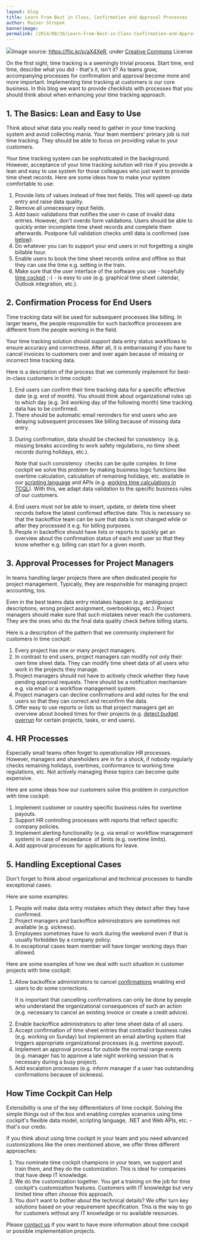 ```yaml
---
layout: blog
title: Learn From Best in Class, Confirmation and Approval Processes
author: Rainer Stropek
bannerimage: 
permalink: /2014/08/28/Learn-From-Best-in-Class-Confirmation-and-Approval-Processes
---
```


<div class="imageCaption" xmlns="http://www.w3.org/1999/xhtml">
  <img src="{{site.baseurl}}/images/blog/2014/08/6530389351_aafa8d3fe7_b.jpg" />Image source: <a href="https://flic.kr/p/aX4XeR" target="_blank">https://flic.kr/p/aX4XeR</a>, under <a href="https://creativecommons.org/licenses/by-nc-sa/2.0/" target="_blank">Creative Commons</a> License</div><p xmlns="http://www.w3.org/1999/xhtml">On the first sight, time tracking is a seemingly trivial process. Start time, end time, describe what you did - that's it, isn't it? As teams grow, accompanying processes for confirmation and approval become more and more important. Implementing time tracking at customers is our core business. In this blog we want to provide checklists with processes that you should think about when enhancing your time tracking approach.</p><h2 xmlns="http://www.w3.org/1999/xhtml">1. The Basics: Lean and Easy to Use</h2><p class="showcase" xmlns="http://www.w3.org/1999/xhtml">Think about what data you really need to gather in your time tracking system and avoid collecting mania. Your team members' primary job is <em>not</em> time tracking. They should be able to focus on providing value to your customers.</p><p xmlns="http://www.w3.org/1999/xhtml">Your time tracking system can be sophisticated in the background. However, acceptance of your time tracking solution will rise if you provide a lean and easy to use system for those colleagues who just want to provide time sheet records. Here are some ideas how to make your system comfortable to use:</p><ol xmlns="http://www.w3.org/1999/xhtml">
  <li>Provide lists of values instead of free text fields. This will speed-up data entry and raise data quality.</li>
  <li>Remove all unnecessary input fields.</li>
  <li>Add basic validations that notifies the user in case of invalid data entries. However, don't overdo form validations. Users should be able to quickly enter incomplete time sheet records and complete them afterwards. Postpone full validation checks until data is confirmed (see <a href="#confirm">below</a>).</li>
  <li>Do whatever you can to support your end users in not forgetting a single billable hour.</li>
  <li>Enable users to book the time sheet records online and offline so that they can use the time e.g. setting in the train.</li>
  <li>Make sure that the user interface of the software you use - hopefully <a href="~/" target="_blank">time cockpit</a> ;-) - is easy to use (e.g. graphical time sheet calendar, Outlook integration, etc.).</li>
</ol><h2 xmlns="http://www.w3.org/1999/xhtml">
  <a id="confirm" name="confirm" class="mce-item-anchor"></a>2. Confirmation Process for End Users</h2><p xmlns="http://www.w3.org/1999/xhtml">Time tracking data will be used for subsequent processes like billing. In larger teams, the people responsible for such backoffice processes are different from the people working in the field.</p><p class="showcase" xmlns="http://www.w3.org/1999/xhtml">Your time tracking solution should support data entry status workflows to <span lang="EN-US">ensure accuracy and correctness</span>. After all, it is embarrassing if you have to cancel invoices to customers over and over again because of missing or incorrect time tracking data.</p><p xmlns="http://www.w3.org/1999/xhtml">Here is a description of the process that we commonly implement for best-in-class customers in time cockpit:</p><ol xmlns="http://www.w3.org/1999/xhtml">
  <li>End users can confirm their time tracking data for a specific effective date (e.g. end of month). You should think about organizational rules up to which day (e.g. 3rd working day of the following month) time tracking data has to be confirmed.</li>
  <li>There should be automatic email reminders for end users who are delaying subsequent processes like billing because of missing data entry.</li>
  <li>
    <p>During confirmation, data should be checked for <span lang="EN-US">consistency </span> (e.g. missing breaks according to work safety regulations, no time sheet records during holidays, etc.).</p>
    <p class="showcase">Note that such <span lang="EN-US">consistency </span> checks can be quite complex. In time cockpit we solve this problem by making business logic functions like overtime calculation, calculation of remaining holidays, etc. available in our <a href="http://help.timecockpit.com/?topic=html/c20d94e9-97dc-48a8-9171-fd3bb70dad86.htm" target="_blank">scripting language</a> and APIs (e.g. <a href="http://help.timecockpit.com/?topic=html/98574b63-c044-465d-8274-20315baf4619.htm" target="_blank">working time calculations in TCQL</a>). With this, we adapt data validation to the specific business rules of our customers.</p>
  </li>
  <li>End users must not be able to insert, update, or delete time sheet records before the latest confirmed effective date. This is necessary so that the backoffice team can be sure that data is not changed while or after they processed it e.g. for billing purposes.</li>
  <li>People in backoffice should have lists or reports to quickly get an overview about the confirmation status of each end user so that they know whether e.g. billing can start for a given month.</li>
</ol><h2 xmlns="http://www.w3.org/1999/xhtml">3. Approval Processes for Project Managers</h2><p xmlns="http://www.w3.org/1999/xhtml">In teams handling larger projects there are often dedicated people for project management. Typically, they are responsible for managing project accounting, too.</p><p class="showcase" xmlns="http://www.w3.org/1999/xhtml">Even in the best teams data entry mistakes happen (e.g. ambiguous descriptions, wrong project assignment, overbookings, etc.). Project managers should make sure that such mistakes never reach the customers. They are the ones who do the final data quality check before billing starts.</p><p xmlns="http://www.w3.org/1999/xhtml">Here is a description of the pattern that we commonly implement for customers in time cockpit:</p><ol xmlns="http://www.w3.org/1999/xhtml">
  <li>Every project has one or many project managers.</li>
  <li>In contrast to end users, project managers can modify not only their own time sheet data. They can modify time sheet data of all users who work in the projects they manage.</li>
  <li>Project managers should not have to actively check whether they have pending approval requests. There should be a notification mechanism e.g. via email or a workflow management system.</li>
  <li>Project managers can decline confirmations and add notes for the end users so that they can correct and reconfirm the data.</li>
  <li>Offer easy to use reports or lists so that project managers get an overview about booked times for their projects (e.g. <a href="http://www.timecockpit.com/blog/2014/05/30/Warning-Emails-in-Case-of-Budget-Overrun" target="_blank">detect budget overrun</a> for certain projects, tasks, or end users).</li>
</ol><h2 xmlns="http://www.w3.org/1999/xhtml">4. HR Processes</h2><p class="showcase" xmlns="http://www.w3.org/1999/xhtml">Especially small teams often forget to operationalize HR processes. However, managers and shareholders are in for a shock, if nobody regularly checks remaining holidays, overtimes, conformance to working time regulations, etc. Not actively managing these topics can become quite expensive.</p><p xmlns="http://www.w3.org/1999/xhtml">Here are some ideas how our customers solve this problem in conjunction with time cockpit:</p><ol xmlns="http://www.w3.org/1999/xhtml">
  <li>Implement customer or country specific business rules for overtime payouts.</li>
  <li>Support HR controlling processes with reports that reflect specific company policies.</li>
  <li>Implement alerting functionality (e.g. via email or workflow management system) in case of <span lang="EN-US">exceedance </span> of limits (e.g. overtime limits).</li>
  <li>Add approval processes for applications for leave.</li>
</ol><h2 xmlns="http://www.w3.org/1999/xhtml">5. Handling Exceptional Cases</h2><p class="showcase" xmlns="http://www.w3.org/1999/xhtml">Don't forget to think about organizational and technical processes to handle exceptional cases.</p><p xmlns="http://www.w3.org/1999/xhtml">Here are some examples:</p><ol xmlns="http://www.w3.org/1999/xhtml">
  <li>People will make data entry mistakes which they detect after they have confirmed.</li>
  <li>Project managers and backoffice administrators are sometimes not available (e.g. sickness).</li>
  <li>Employees sometimes have to work during the weekend even if that is usually forbidden by a company policy.</li>
  <li>In exceptional cases team member will have longer working days than allowed.</li>
</ol><p xmlns="http://www.w3.org/1999/xhtml">Here are some examples of how we deal with such situation in customer projects with time cockpit:</p><ol xmlns="http://www.w3.org/1999/xhtml">
  <li>
    <p>Allow backoffice administrators to cancel <a href="#confirm">confirmations</a> enabling end users to do some corrections.</p>
    <p class="showcase">It is important that cancelling confirmations can only be done by people who understand the organizational consequences of such an action (e.g. necessary to cancel an existing invoice or create a credit advice).</p>
  </li>
  <li>Enable backoffice administrators to alter time sheet data of all users.</li>
  <li>Accept confirmation of time sheet entries that contradict business rules (e.g. working on Sunday) but implement an email alerting system that triggers appropriate organizational processes (e.g. overtime payout).</li>
  <li>Implement an approval process for outside the normal range events (e.g. manager has to approve a late night working session that is necessary during a busy project).</li>
  <li>Add escalation processes (e.g. inform manager if a user has outstanding confirmations because of sickness).</li>
</ol><h2 xmlns="http://www.w3.org/1999/xhtml">How Time Cockpit Can Help
<br /></h2><p class="showcase" xmlns="http://www.w3.org/1999/xhtml">Extensibility is one of the key differentiators of time cockpit. Solving the simple things out of the box and enabling complex scenarios using time cockpit's flexible data model, scripting language, .NET and Web APIs, etc. - that's our credo. </p><p xmlns="http://www.w3.org/1999/xhtml">If you think about using time cockpit in your team and you need advanced customizations like the ones mentioned above, we offer three different approaches:</p><ol xmlns="http://www.w3.org/1999/xhtml">
  <li>You nominate time cockpit champions in your team, we support and train them, and they do the customization. This is ideal for companies that have deep IT knowledge.</li>
  <li>We do the customization together. You get a training on the job for time cockpit's customization features. Customers with IT knowledge but very limited time often choose this approach.</li>
  <li>You don't want to bother about the technical details? We offer turn key solutions based on your requirement specification. This is the way to go for customers without any IT knowledge or no available resources.</li>
</ol><p xmlns="http://www.w3.org/1999/xhtml">Please <a href="~/help-support/contact-us" target="_blank">contact us</a> if you want to have more information about time cockpit or possible implementation projects.</p>